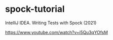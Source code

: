 # spock-tutorial

IntelliJ IDEA. Writing Tests with Spock (2021)

https://www.youtube.com/watch?v=i5Qu3qYOfsM
